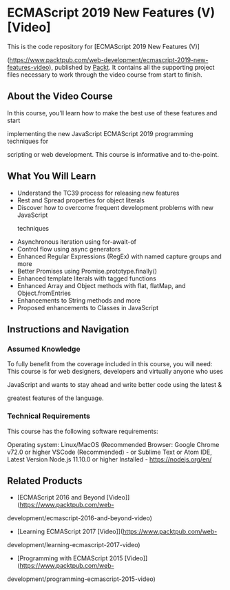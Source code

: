# ECMAScript 2019 New Features (V)[Video]
This is the code repository for [ECMAScript 2019 New Features (V)]

(https://www.packtpub.com/web-development/ecmascript-2019-new-features-video), published by [Packt](https://www.packtpub.com/?utm_source=github). It contains all the supporting project files necessary to work through the video course from start to finish.
## About the Video Course
In this course, you’ll learn how to make the best use of these features and start 

implementing the new JavaScript ECMAScript 2019 programming techniques for 

scripting or web development. This course is informative and to-the-point.

<H2>What You Will Learn</H2>
<DIV class=book-info-will-learn-text>
<UL>
<LI>Understand the TC39 process for releasing new features
<LI>Rest and Spread properties for object literals
<LI>Discover how to overcome frequent development problems with new JavaScript 

techniques
<LI>Asynchronous iteration using for-await-of
<LI>Control flow using async generators
<LI>Enhanced Regular Expressions (RegEx) with named capture groups and more
<LI>Better Promises using Promise.prototype.finally()
<LI>Enhanced template literals with tagged functions
<LI>Enhanced Array and Object methods with flat, flatMap, and Object.fromEntries
<LI>Enhancements to String methods and more
<LI>Proposed enhancements to Classes in JavaScript
</LI></UL></DIV>

## Instructions and Navigation
### Assumed Knowledge
To fully benefit from the coverage included in this course, you will need:<br/>
This course is for web designers, developers and virtually anyone who uses 

JavaScript and wants to stay ahead and write better code using the latest & 

greatest features of the language. 

### Technical Requirements
This course has the following software requirements:<br/>

Operating system: Linux/MacOS (Recommended
Browser: Google Chrome v72.0 or higher
VSCode (Recommended)  - or Sublime Text or Atom IDE, Latest Version
Node.js 11.10.0 or higher Installed - https://nodejs.org/en/



## Related Products
* [ECMAScript 2016 and Beyond [Video]](https://www.packtpub.com/web-

development/ecmascript-2016-and-beyond-video)

* [Learning ECMAScript 2017 [Video]](https://www.packtpub.com/web-

development/learning-ecmascript-2017-video)

* [Programming with ECMAScript 2015 [Video]](https://www.packtpub.com/web-

development/programming-ecmascript-2015-video)



